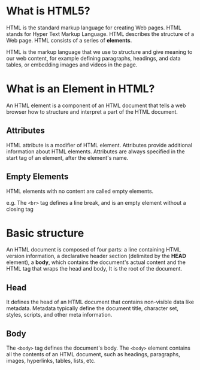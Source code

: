 # What is HTML5?

HTML is the standard markup language for creating Web pages.
HTML stands for Hyper Text Markup Language.
HTML describes the structure of a Web page.
HTML consists of a series of **elements**.

HTML is the markup language that we use to structure and give meaning to our web content, for example defining paragraphs, headings, and data tables, or embedding images and videos in the page.

# What is an Element in HTML?
An HTML element is a component of an HTML document that tells a web browser how to structure and interpret a part of the HTML document.


## Attributes

HTML attribute is a modifier of HTML element. Attributes provide additional information about HTML elements. Attributes are always specified in the start tag of an element, after the element's name.


## Empty Elements

HTML elements with no content are called empty elements.

e.g. The `<br>` tag defines a line break, and is an empty element without a closing tag


# Basic structure

An HTML document is composed of four parts: a line containing HTML version information, a declarative header section (delimited by the **HEAD** element), a **body**, which contains the document's actual content and the HTML tag that wraps the head and body, It is the root of the document.


## Head

It defines the head of an HTML document that contains non-visible data like metadata. Metadata typically define the document title, character set, styles, scripts, and other meta information.


## Body

The `<body>` tag defines the document's body. The `<body>` element contains all the contents of an HTML document, such as headings, paragraphs, images, hyperlinks, tables, lists, etc.
